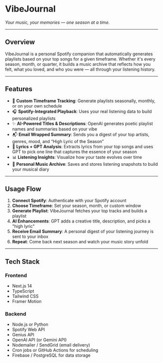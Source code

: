 # VibeJournal

*Your music, your memories — one season at a time.*

---

## Overview

VibeJournal is a personal Spotify companion that automatically generates playlists based on your top songs for a given timeframe. Whether it's every season, month, or quarter, it builds a music archive that reflects how you felt, what you loved, and who you were — all through your listening history.

---

## Features

- 🔁 **Custom Timeframe Tracking**: Generate playlists seasonally, monthly, or on your own schedule
- 🎧 **Spotify-Integrated Playback**: Uses your real listening data to build personalized playlists
- ✨ **AI-Powered Titles & Descriptions**: OpenAI generates poetic playlist names and summaries based on your vibe
- 📬 **Email Wrapped Summary**: Sends you a digest of your top artists, genres, mood, and “High Lyric of the Season”
- 🧠 **Lyrics + GPT Analysis**: Extracts lyrics from your top songs and uses GPT to pick one line that captures the essence of your season
- 📊 **Listening Insights**: Visualize how your taste evolves over time
- 📁 **Personal Music Archive**: Saves and stores listening snapshots to build your musical diary

---

## Usage Flow

1. **Connect Spotify**: Authenticate with your Spotify account
2. **Choose Timeframe**: Set your season, month, or custom window
3. **Generate Playlist**: VibeJournal fetches your top tracks and builds a playlist
4. **AI Enhancements**: GPT adds a creative title, description, and picks a "high lyric"
5. **Receive Email Summary**: A personal digest of your listening journey is sent to your inbox
6. **Repeat**: Come back next season and watch your music story unfold

---

## Tech Stack

### Frontend
- Next.js 14
- TypeScript
- Tailwind CSS
- Framer Motion

### Backend
- Node.js or Python
- Spotify Web API
- Genius API 
- OpenAI API (or Gemini API)
- Nodemailer / SendGrid (email delivery)
- Cron jobs or GitHub Actions for scheduling
- Firebase / PostgreSQL for data storage


